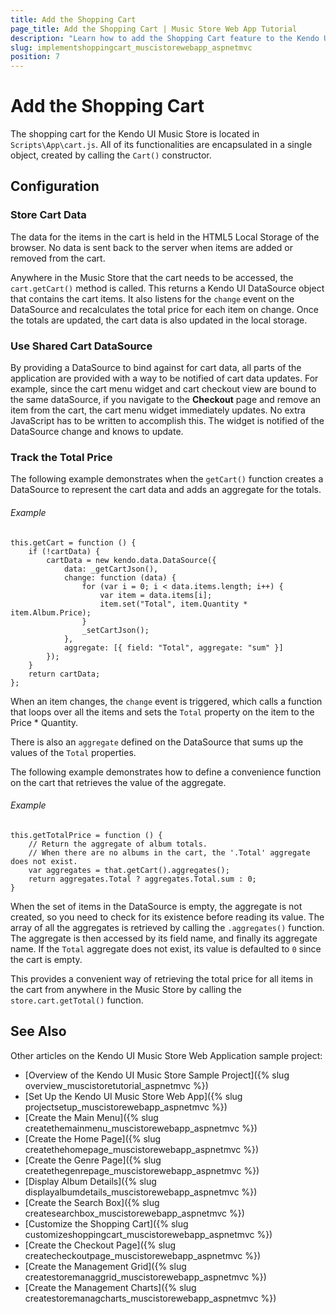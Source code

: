 ```yaml
---
title: Add the Shopping Cart
page_title: Add the Shopping Cart | Music Store Web App Tutorial
description: "Learn how to add the Shopping Cart feature to the Kendo UI Music Store Web Application sample project by using Telerik UI for ASP.NET MVC."
slug: implementshoppingcart_muscistorewebapp_aspnetmvc
position: 7
---
```


# Add the Shopping Cart

The shopping cart for the Kendo UI Music Store is located in `Scripts\App\cart.js`. All of its functionalities are encapsulated in a single object, created by calling the `Cart()` constructor.

## Configuration

### Store Cart Data

The data for the items in the cart is held in the HTML5 Local Storage of the browser. No data is sent back to the server when items are added or removed from the cart.

Anywhere in the Music Store that the cart needs to be accessed, the `cart.getCart()` method is called. This returns a Kendo UI DataSource object that contains the cart items. It also listens for the `change` event on the DataSource and recalculates the total price for each item on change. Once the totals are updated, the cart data is also updated in the local storage.

### Use Shared Cart DataSource

By providing a DataSource to bind against for cart data, all parts of the application are provided with a way to be notified of cart data updates. For example, since the cart menu widget and cart checkout view are bound to the same dataSource, if you navigate to the **Checkout** page and remove an item from the cart, the cart menu widget immediately updates. No extra JavaScript has to be written to accomplish this. The widget is notified of the DataSource change and knows to update.

### Track the Total Price

The following example demonstrates when the `getCart()` function creates a DataSource to represent the cart data and adds an aggregate for the totals.

###### Example

    this.getCart = function () {
        if (!cartData) {
            cartData = new kendo.data.DataSource({
                data: _getCartJson(),
                change: function (data) {
                    for (var i = 0; i < data.items.length; i++) {
                        var item = data.items[i];
                        item.set("Total", item.Quantity * item.Album.Price);
                    }
                    _setCartJson();
                },
                aggregate: [{ field: "Total", aggregate: "sum" }]
            });
        }
        return cartData;
    };

<!--_-->
When an item changes, the `change` event is triggered, which calls a function that loops over all the items and sets the `Total` property on the item to the Price * Quantity.

There is also an `aggregate` defined on the DataSource that sums up the values of the `Total` properties.

The following example demonstrates how to define a convenience function on the cart that retrieves the value of the aggregate.

###### Example

    this.getTotalPrice = function () {
        // Return the aggregate of album totals.
        // When there are no albums in the cart, the '.Total' aggregate does not exist.
        var aggregates = that.getCart().aggregates();
        return aggregates.Total ? aggregates.Total.sum : 0;
    }

When the set of items in the DataSource is empty, the aggregate is not created, so you need to check for its existence before reading its value. The array of all the aggregates is retrieved by calling the `.aggregates()` function. The aggregate is then accessed by its field name, and finally its aggregate name. If the `Total` aggregate does not exist, its value is defaulted to `0` since the cart is empty.

This provides a convenient way of retrieving the total price for all items in the cart from anywhere in the Music Store by calling the `store.cart.getTotal()` function.

## See Also

Other articles on the Kendo UI Music Store Web Application sample project:

* [Overview of the Kendo UI Music Store Sample Project]({% slug overview_muscistoretutorial_aspnetmvc %})
* [Set Up the Kendo UI Music Store Web App]({% slug projectsetup_muscistorewebapp_aspnetmvc %})
* [Create the Main Menu]({% slug createthemainmenu_muscistorewebapp_aspnetmvc %})
* [Create the Home Page]({% slug createthehomepage_muscistorewebapp_aspnetmvc %})
* [Create the Genre Page]({% slug createthegenrepage_muscistorewebapp_aspnetmvc %})
* [Display Album Details]({% slug displayalbumdetails_muscistorewebapp_aspnetmvc %})
* [Create the Search Box]({% slug createsearchbox_muscistorewebapp_aspnetmvc %})
* [Customize the Shopping Cart]({% slug customizeshoppingcart_muscistorewebapp_aspnetmvc %})
* [Create the Checkout Page]({% slug createcheckoutpage_muscistorewebapp_aspnetmvc %})
* [Create the Management Grid]({% slug createstoremanaggrid_muscistorewebapp_aspnetmvc %})
* [Create the Management Charts]({% slug createstoremanagcharts_muscistorewebapp_aspnetmvc %})
